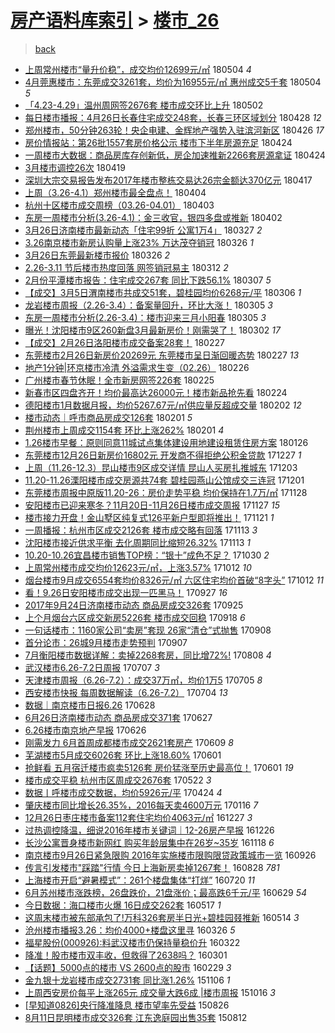 [房产语料库索引](../../README.md)  > [楼市_26](楼市_26.md)
====
> [back](../README.md)

- [上周常州楼市“量升价稳”，成交均价12699元/㎡](http://jkwz.applinzi.com/ittc/7099300413809624071.html#%E4%B8%8A%E5%91%A8%E5%B8%B8%E5%B7%9E%E6%A5%BC%E5%B8%82%E2%80%9C%E9%87%8F%E5%8D%87%E4%BB%B7%E7%A8%B3%E2%80%9D%EF%BC%8C%E6%88%90%E4%BA%A4%E5%9D%87%E4%BB%B712699%E5%85%83%2F%E3%8E%A1) 180504 *4* 
- [4月莞惠楼市：东莞成交3261套，均价为16955元/㎡ 惠州成交5千套](http://jkwz.applinzi.com/ittc/7099200626447877136.html#4%E6%9C%88%E8%8E%9E%E6%83%A0%E6%A5%BC%E5%B8%82%EF%BC%9A%E4%B8%9C%E8%8E%9E%E6%88%90%E4%BA%A43261%E5%A5%97%EF%BC%8C%E5%9D%87%E4%BB%B7%E4%B8%BA16955%E5%85%83%2F%E3%8E%A1+%E6%83%A0%E5%B7%9E%E6%88%90%E4%BA%A45%E5%8D%83%E5%A5%97) 180504 *5* 
- [「4.23-4.29」温州周网签2676套 楼市成交环比上升](http://jkwz.applinzi.com/ittc/7098612358622741520.html#%E3%80%8C4.23-4.29%E3%80%8D%E6%B8%A9%E5%B7%9E%E5%91%A8%E7%BD%91%E7%AD%BE2676%E5%A5%97+%E6%A5%BC%E5%B8%82%E6%88%90%E4%BA%A4%E7%8E%AF%E6%AF%94%E4%B8%8A%E5%8D%87) 180502  
- [每日楼市播报：4月26日长春住宅成交248套，长春三环区域划分](http://jkwz.applinzi.com/ittc/7096967044455203857.html#%E6%AF%8F%E6%97%A5%E6%A5%BC%E5%B8%82%E6%92%AD%E6%8A%A5%EF%BC%9A4%E6%9C%8826%E6%97%A5%E9%95%BF%E6%98%A5%E4%BD%8F%E5%AE%85%E6%88%90%E4%BA%A4248%E5%A5%97%EF%BC%8C%E9%95%BF%E6%98%A5%E4%B8%89%E7%8E%AF%E5%8C%BA%E5%9F%9F%E5%88%92%E5%88%86) 180428 *12* 
- [郑州楼市，50分钟263轮！央企电建、金辉地产强势入驻滨河新区](http://jkwz.applinzi.com/ittc/7096272290474099723.html#%E9%83%91%E5%B7%9E%E6%A5%BC%E5%B8%82%EF%BC%8C50%E5%88%86%E9%92%9F263%E8%BD%AE%EF%BC%81%E5%A4%AE%E4%BC%81%E7%94%B5%E5%BB%BA%E3%80%81%E9%87%91%E8%BE%89%E5%9C%B0%E4%BA%A7%E5%BC%BA%E5%8A%BF%E5%85%A5%E9%A9%BB%E6%BB%A8%E6%B2%B3%E6%96%B0%E5%8C%BA) 180426 *17* 
- [房价情报站：第26批1557套房价格公示 楼市下半年房源充足](http://jkwz.applinzi.com/ittc/7095495520292439051.html#%E6%88%BF%E4%BB%B7%E6%83%85%E6%8A%A5%E7%AB%99%EF%BC%9A%E7%AC%AC26%E6%89%B91557%E5%A5%97%E6%88%BF%E4%BB%B7%E6%A0%BC%E5%85%AC%E7%A4%BA+%E6%A5%BC%E5%B8%82%E4%B8%8B%E5%8D%8A%E5%B9%B4%E6%88%BF%E6%BA%90%E5%85%85%E8%B6%B3) 180424  
- [一周楼市大数据：商品房库存创新低，房企加速推新2266套房源拿证](http://jkwz.applinzi.com/ittc/7095473018547733520.html#%E4%B8%80%E5%91%A8%E6%A5%BC%E5%B8%82%E5%A4%A7%E6%95%B0%E6%8D%AE%EF%BC%9A%E5%95%86%E5%93%81%E6%88%BF%E5%BA%93%E5%AD%98%E5%88%9B%E6%96%B0%E4%BD%8E%EF%BC%8C%E6%88%BF%E4%BC%81%E5%8A%A0%E9%80%9F%E6%8E%A8%E6%96%B02266%E5%A5%97%E6%88%BF%E6%BA%90%E6%8B%BF%E8%AF%81) 180424  
- [3月楼市调控26次](http://jkwz.applinzi.com/ittc/7093614411845731345.html#3%E6%9C%88%E6%A5%BC%E5%B8%82%E8%B0%83%E6%8E%A726%E6%AC%A1) 180419  
- [深圳大宗交易报告发布2017年楼市整栋交易达26宗金额达370亿元](http://jkwz.applinzi.com/ittc/7092824912018539526.html#%E6%B7%B1%E5%9C%B3%E5%A4%A7%E5%AE%97%E4%BA%A4%E6%98%93%E6%8A%A5%E5%91%8A%E5%8F%91%E5%B8%832017%E5%B9%B4%E6%A5%BC%E5%B8%82%E6%95%B4%E6%A0%8B%E4%BA%A4%E6%98%93%E8%BE%BE26%E5%AE%97%E9%87%91%E9%A2%9D%E8%BE%BE370%E4%BA%BF%E5%85%83) 180417  
- [上周（3.26-4.1）郑州楼市最全盘点！](http://jkwz.applinzi.com/ittc/7088059942483526672.html#%E4%B8%8A%E5%91%A8%EF%BC%883.26-4.1%EF%BC%89%E9%83%91%E5%B7%9E%E6%A5%BC%E5%B8%82%E6%9C%80%E5%85%A8%E7%9B%98%E7%82%B9%EF%BC%81) 180404  
- [杭州十区楼市成交周榜（03.26-04.01）](http://jkwz.applinzi.com/ittc/7087686007803872262.html#%E6%9D%AD%E5%B7%9E%E5%8D%81%E5%8C%BA%E6%A5%BC%E5%B8%82%E6%88%90%E4%BA%A4%E5%91%A8%E6%A6%9C%EF%BC%8803.26-04.01%EF%BC%89) 180403  
- [东房一周楼市分析(3.26-4.1)：金三收官，银四多盘或推新](http://jkwz.applinzi.com/ittc/7087269622648931334.html#%E4%B8%9C%E6%88%BF%E4%B8%80%E5%91%A8%E6%A5%BC%E5%B8%82%E5%88%86%E6%9E%90%283.26-4.1%29%EF%BC%9A%E9%87%91%E4%B8%89%E6%94%B6%E5%AE%98%EF%BC%8C%E9%93%B6%E5%9B%9B%E5%A4%9A%E7%9B%98%E6%88%96%E6%8E%A8%E6%96%B0) 180402  
- [3月26日济南楼市最新动态「住宅99折 公寓1万4」](http://jkwz.applinzi.com/ittc/7084941143374824455.html#3%E6%9C%8826%E6%97%A5%E6%B5%8E%E5%8D%97%E6%A5%BC%E5%B8%82%E6%9C%80%E6%96%B0%E5%8A%A8%E6%80%81%E3%80%8C%E4%BD%8F%E5%AE%8599%E6%8A%98+%E5%85%AC%E5%AF%931%E4%B8%874%E3%80%8D) 180327 *2* 
- [3.26南京楼市新房认购量上涨23% 万达茂夺销冠](http://jkwz.applinzi.com/ittc/7084908792397693969.html#3.26%E5%8D%97%E4%BA%AC%E6%A5%BC%E5%B8%82%E6%96%B0%E6%88%BF%E8%AE%A4%E8%B4%AD%E9%87%8F%E4%B8%8A%E6%B6%A823%25+%E4%B8%87%E8%BE%BE%E8%8C%82%E5%A4%BA%E9%94%80%E5%86%A0) 180326 *1* 
- [3月26日东莞最新楼市报价](http://jkwz.applinzi.com/ittc/7084714848149832720.html#3%E6%9C%8826%E6%97%A5%E4%B8%9C%E8%8E%9E%E6%9C%80%E6%96%B0%E6%A5%BC%E5%B8%82%E6%8A%A5%E4%BB%B7) 180326 *2* 
- [2.26-3.11 节后楼市热度回落 网签销冠易主](http://jkwz.applinzi.com/ittc/7079635496609514507.html#2.26-3.11+%E8%8A%82%E5%90%8E%E6%A5%BC%E5%B8%82%E7%83%AD%E5%BA%A6%E5%9B%9E%E8%90%BD+%E7%BD%91%E7%AD%BE%E9%94%80%E5%86%A0%E6%98%93%E4%B8%BB) 180312 *2* 
- [2月份平潭楼市报告：住宅成交267套 同比下跌56.1%](http://jkwz.applinzi.com/ittc/7077750475661509643.html#2%E6%9C%88%E4%BB%BD%E5%B9%B3%E6%BD%AD%E6%A5%BC%E5%B8%82%E6%8A%A5%E5%91%8A%EF%BC%9A%E4%BD%8F%E5%AE%85%E6%88%90%E4%BA%A4267%E5%A5%97+%E5%90%8C%E6%AF%94%E4%B8%8B%E8%B7%8C56.1%25) 180307 *5* 
- [【成交】3月5日渭南楼市共成交51套，碧桂园均价6268元/平](http://jkwz.applinzi.com/ittc/7077401697813267463.html#%E3%80%90%E6%88%90%E4%BA%A4%E3%80%913%E6%9C%885%E6%97%A5%E6%B8%AD%E5%8D%97%E6%A5%BC%E5%B8%82%E5%85%B1%E6%88%90%E4%BA%A451%E5%A5%97%EF%BC%8C%E7%A2%A7%E6%A1%82%E5%9B%AD%E5%9D%87%E4%BB%B76268%E5%85%83%2F%E5%B9%B3) 180306 *1* 
- [龙岩楼市周报（2.26-3.4）：备案量回升，环比大涨！](http://jkwz.applinzi.com/ittc/7076953108322452497.html#%E9%BE%99%E5%B2%A9%E6%A5%BC%E5%B8%82%E5%91%A8%E6%8A%A5%EF%BC%882.26-3.4%EF%BC%89%EF%BC%9A%E5%A4%87%E6%A1%88%E9%87%8F%E5%9B%9E%E5%8D%87%EF%BC%8C%E7%8E%AF%E6%AF%94%E5%A4%A7%E6%B6%A8%EF%BC%81) 180305 *3* 
- [东房一周楼市分析(2.26-3.4)：楼市迎来三月小阳春](http://jkwz.applinzi.com/ittc/7076889426011882512.html#%E4%B8%9C%E6%88%BF%E4%B8%80%E5%91%A8%E6%A5%BC%E5%B8%82%E5%88%86%E6%9E%90%282.26-3.4%29%EF%BC%9A%E6%A5%BC%E5%B8%82%E8%BF%8E%E6%9D%A5%E4%B8%89%E6%9C%88%E5%B0%8F%E9%98%B3%E6%98%A5) 180305 *3* 
- [曝光！沈阳楼市9区260新盘3月最新房价！刚需哭了！](http://jkwz.applinzi.com/ittc/7075801659647460359.html#%E6%9B%9D%E5%85%89%EF%BC%81%E6%B2%88%E9%98%B3%E6%A5%BC%E5%B8%829%E5%8C%BA260%E6%96%B0%E7%9B%983%E6%9C%88%E6%9C%80%E6%96%B0%E6%88%BF%E4%BB%B7%EF%BC%81%E5%88%9A%E9%9C%80%E5%93%AD%E4%BA%86%EF%BC%81) 180302 *17* 
- [【成交】2月26日洛阳楼市成交备案28套！](http://jkwz.applinzi.com/ittc/7074759035721352208.html#%E3%80%90%E6%88%90%E4%BA%A4%E3%80%912%E6%9C%8826%E6%97%A5%E6%B4%9B%E9%98%B3%E6%A5%BC%E5%B8%82%E6%88%90%E4%BA%A4%E5%A4%87%E6%A1%8828%E5%A5%97%EF%BC%81) 180227  
- [东莞楼市2月26日新房价20269元 东莞楼市呈日渐回暖态势](http://jkwz.applinzi.com/ittc/7074729267051365383.html#%E4%B8%9C%E8%8E%9E%E6%A5%BC%E5%B8%822%E6%9C%8826%E6%97%A5%E6%96%B0%E6%88%BF%E4%BB%B720269%E5%85%83+%E4%B8%9C%E8%8E%9E%E6%A5%BC%E5%B8%82%E5%91%88%E6%97%A5%E6%B8%90%E5%9B%9E%E6%9A%96%E6%80%81%E5%8A%BF) 180227 *13* 
- [地产1分钟|环京楼市冷清 外溢需求生变（02.26）](http://jkwz.applinzi.com/ittc/7074447811360064529.html#%E5%9C%B0%E4%BA%A71%E5%88%86%E9%92%9F%7C%E7%8E%AF%E4%BA%AC%E6%A5%BC%E5%B8%82%E5%86%B7%E6%B8%85+%E5%A4%96%E6%BA%A2%E9%9C%80%E6%B1%82%E7%94%9F%E5%8F%98%EF%BC%8802.26%EF%BC%89) 180226  
- [广州楼市春节休眠！全市新房网签226套](http://jkwz.applinzi.com/ittc/7073935648992265222.html#%E5%B9%BF%E5%B7%9E%E6%A5%BC%E5%B8%82%E6%98%A5%E8%8A%82%E4%BC%91%E7%9C%A0%EF%BC%81%E5%85%A8%E5%B8%82%E6%96%B0%E6%88%BF%E7%BD%91%E7%AD%BE226%E5%A5%97) 180225  
- [新春市区四盘齐开！均价最高达26000元！楼市新品抢先看](http://jkwz.applinzi.com/ittc/7073684852304249867.html#%E6%96%B0%E6%98%A5%E5%B8%82%E5%8C%BA%E5%9B%9B%E7%9B%98%E9%BD%90%E5%BC%80%EF%BC%81%E5%9D%87%E4%BB%B7%E6%9C%80%E9%AB%98%E8%BE%BE26000%E5%85%83%EF%BC%81%E6%A5%BC%E5%B8%82%E6%96%B0%E5%93%81%E6%8A%A2%E5%85%88%E7%9C%8B) 180224  
- [德阳楼市1月数据月报，均价5267.67元/㎡供应量反超成交量](http://jkwz.applinzi.com/ittc/7065465184410141713.html#%E5%BE%B7%E9%98%B3%E6%A5%BC%E5%B8%821%E6%9C%88%E6%95%B0%E6%8D%AE%E6%9C%88%E6%8A%A5%EF%BC%8C%E5%9D%87%E4%BB%B75267.67%E5%85%83%2F%E3%8E%A1%E4%BE%9B%E5%BA%94%E9%87%8F%E5%8F%8D%E8%B6%85%E6%88%90%E4%BA%A4%E9%87%8F) 180202 *12* 
- [楼市动态｜呼市商品房成交126套](http://jkwz.applinzi.com/ittc/7065170254454326283.html#%E6%A5%BC%E5%B8%82%E5%8A%A8%E6%80%81%EF%BD%9C%E5%91%BC%E5%B8%82%E5%95%86%E5%93%81%E6%88%BF%E6%88%90%E4%BA%A4126%E5%A5%97) 180201 *5* 
- [荆州楼市上周成交1154套 环比上涨262%](http://jkwz.applinzi.com/ittc/7065129281003209735.html#%E8%8D%86%E5%B7%9E%E6%A5%BC%E5%B8%82%E4%B8%8A%E5%91%A8%E6%88%90%E4%BA%A41154%E5%A5%97+%E7%8E%AF%E6%AF%94%E4%B8%8A%E6%B6%A8262%25) 180201 *4* 
- [1.26楼市早餐：原则同意11城试点集体建设用地建设租赁住房方案](http://jkwz.applinzi.com/ittc/7062908333285966865.html#1.26%E6%A5%BC%E5%B8%82%E6%97%A9%E9%A4%90%EF%BC%9A%E5%8E%9F%E5%88%99%E5%90%8C%E6%84%8F11%E5%9F%8E%E8%AF%95%E7%82%B9%E9%9B%86%E4%BD%93%E5%BB%BA%E8%AE%BE%E7%94%A8%E5%9C%B0%E5%BB%BA%E8%AE%BE%E7%A7%9F%E8%B5%81%E4%BD%8F%E6%88%BF%E6%96%B9%E6%A1%88) 180126  
- [东莞楼市12月26日新房价16802元 开发商不得拒绝公积金贷款](http://jkwz.applinzi.com/ittc/7051768525222315024.html#%E4%B8%9C%E8%8E%9E%E6%A5%BC%E5%B8%8212%E6%9C%8826%E6%97%A5%E6%96%B0%E6%88%BF%E4%BB%B716802%E5%85%83+%E5%BC%80%E5%8F%91%E5%95%86%E4%B8%8D%E5%BE%97%E6%8B%92%E7%BB%9D%E5%85%AC%E7%A7%AF%E9%87%91%E8%B4%B7%E6%AC%BE) 171227 *1* 
- [上周（11.26-12.3）昆山楼市9区成交详情 昆山人买房扎推城东](http://jkwz.applinzi.com/ittc/7042958689525302288.html#%E4%B8%8A%E5%91%A8%EF%BC%8811.26-12.3%EF%BC%89%E6%98%86%E5%B1%B1%E6%A5%BC%E5%B8%829%E5%8C%BA%E6%88%90%E4%BA%A4%E8%AF%A6%E6%83%85+%E6%98%86%E5%B1%B1%E4%BA%BA%E4%B9%B0%E6%88%BF%E6%89%8E%E6%8E%A8%E5%9F%8E%E4%B8%9C) 171203  
- [11.20-11.26溧阳楼市成交房源共74套 碧桂园燕山公馆成交三连冠](http://jkwz.applinzi.com/ittc/7042044764969501713.html#11.20-11.26%E6%BA%A7%E9%98%B3%E6%A5%BC%E5%B8%82%E6%88%90%E4%BA%A4%E6%88%BF%E6%BA%90%E5%85%B174%E5%A5%97+%E7%A2%A7%E6%A1%82%E5%9B%AD%E7%87%95%E5%B1%B1%E5%85%AC%E9%A6%86%E6%88%90%E4%BA%A4%E4%B8%89%E8%BF%9E%E5%86%A0) 171201  
- [东莞楼市周报中原版11.20-26：房价走势平稳 均价保持在1.7万/㎡](http://jkwz.applinzi.com/ittc/7040737242732037137.html#%E4%B8%9C%E8%8E%9E%E6%A5%BC%E5%B8%82%E5%91%A8%E6%8A%A5%E4%B8%AD%E5%8E%9F%E7%89%8811.20-26%EF%BC%9A%E6%88%BF%E4%BB%B7%E8%B5%B0%E5%8A%BF%E5%B9%B3%E7%A8%B3+%E5%9D%87%E4%BB%B7%E4%BF%9D%E6%8C%81%E5%9C%A81.7%E4%B8%87%2F%E3%8E%A1) 171128  
- [安阳楼市已迎来寒冬？11月20日-11月26日楼市成交周报](http://jkwz.applinzi.com/ittc/7040676241739351056.html#%E5%AE%89%E9%98%B3%E6%A5%BC%E5%B8%82%E5%B7%B2%E8%BF%8E%E6%9D%A5%E5%AF%92%E5%86%AC%EF%BC%9F11%E6%9C%8820%E6%97%A5-11%E6%9C%8826%E6%97%A5%E6%A5%BC%E5%B8%82%E6%88%90%E4%BA%A4%E5%91%A8%E6%8A%A5) 171127 *15* 
- [楼市接力开盘！金山墅区纯复式126平新户型即将推出！](http://jkwz.applinzi.com/ittc/7038351934547821585.html#%E6%A5%BC%E5%B8%82%E6%8E%A5%E5%8A%9B%E5%BC%80%E7%9B%98%EF%BC%81%E9%87%91%E5%B1%B1%E5%A2%85%E5%8C%BA%E7%BA%AF%E5%A4%8D%E5%BC%8F126%E5%B9%B3%E6%96%B0%E6%88%B7%E5%9E%8B%E5%8D%B3%E5%B0%86%E6%8E%A8%E5%87%BA%EF%BC%81) 171121 *1* 
- [一周播报：杭州市区成交2126套 楼市成交略有回落](http://jkwz.applinzi.com/ittc/7035471215500723217.html#%E4%B8%80%E5%91%A8%E6%92%AD%E6%8A%A5%EF%BC%9A%E6%9D%AD%E5%B7%9E%E5%B8%82%E5%8C%BA%E6%88%90%E4%BA%A42126%E5%A5%97+%E6%A5%BC%E5%B8%82%E6%88%90%E4%BA%A4%E7%95%A5%E6%9C%89%E5%9B%9E%E8%90%BD) 171113 *3* 
- [沈阳楼市接近供求平衡 去化周期同比缩短26.32%](http://jkwz.applinzi.com/ittc/7035423616747963408.html#%E6%B2%88%E9%98%B3%E6%A5%BC%E5%B8%82%E6%8E%A5%E8%BF%91%E4%BE%9B%E6%B1%82%E5%B9%B3%E8%A1%A1+%E5%8E%BB%E5%8C%96%E5%91%A8%E6%9C%9F%E5%90%8C%E6%AF%94%E7%BC%A9%E7%9F%AD26.32%25) 171113 *1* 
- [10.20-10.26宜昌楼市销售TOP榜：“银十”成色不足？](http://jkwz.applinzi.com/ittc/7030181404774761489.html#10.20-10.26%E5%AE%9C%E6%98%8C%E6%A5%BC%E5%B8%82%E9%94%80%E5%94%AETOP%E6%A6%9C%EF%BC%9A%E2%80%9C%E9%93%B6%E5%8D%81%E2%80%9D%E6%88%90%E8%89%B2%E4%B8%8D%E8%B6%B3%EF%BC%9F) 171030 *2* 
- [上周常州楼市成交均价12623元/㎡，上涨3.57%](http://jkwz.applinzi.com/ittc/7023599641885672465.html#%E4%B8%8A%E5%91%A8%E5%B8%B8%E5%B7%9E%E6%A5%BC%E5%B8%82%E6%88%90%E4%BA%A4%E5%9D%87%E4%BB%B712623%E5%85%83%2F%E3%8E%A1%EF%BC%8C%E4%B8%8A%E6%B6%A83.57%25) 171012 *10* 
- [烟台楼市9月成交6554套均价8326元/㎡ 六区住宅均价首破“8字头”](http://jkwz.applinzi.com/ittc/7023516837239866385.html#%E7%83%9F%E5%8F%B0%E6%A5%BC%E5%B8%829%E6%9C%88%E6%88%90%E4%BA%A46554%E5%A5%97%E5%9D%87%E4%BB%B78326%E5%85%83%2F%E3%8E%A1+%E5%85%AD%E5%8C%BA%E4%BD%8F%E5%AE%85%E5%9D%87%E4%BB%B7%E9%A6%96%E7%A0%B4%E2%80%9C8%E5%AD%97%E5%A4%B4%E2%80%9D) 171012 *11* 
- [看！9.26日安阳楼市成交出现一匹黑马！](http://jkwz.applinzi.com/ittc/7018053099858691088.html#%E7%9C%8B%EF%BC%819.26%E6%97%A5%E5%AE%89%E9%98%B3%E6%A5%BC%E5%B8%82%E6%88%90%E4%BA%A4%E5%87%BA%E7%8E%B0%E4%B8%80%E5%8C%B9%E9%BB%91%E9%A9%AC%EF%BC%81) 170927 *16* 
- [2017年9月24日济南楼市动态 商品房成交326套](http://jkwz.applinzi.com/ittc/7017170289836950545.html#2017%E5%B9%B49%E6%9C%8824%E6%97%A5%E6%B5%8E%E5%8D%97%E6%A5%BC%E5%B8%82%E5%8A%A8%E6%80%81+%E5%95%86%E5%93%81%E6%88%BF%E6%88%90%E4%BA%A4326%E5%A5%97) 170925  
- [上个月烟台六区成交新房5226套 楼市成交回稳](http://jkwz.applinzi.com/ittc/7014581755137491985.html#%E4%B8%8A%E4%B8%AA%E6%9C%88%E7%83%9F%E5%8F%B0%E5%85%AD%E5%8C%BA%E6%88%90%E4%BA%A4%E6%96%B0%E6%88%BF5226%E5%A5%97+%E6%A5%BC%E5%B8%82%E6%88%90%E4%BA%A4%E5%9B%9E%E7%A8%B3) 170918 *6* 
- [一句话楼市：1160家公司“卖房”套现 26家“清仓”式抛售](http://jkwz.applinzi.com/ittc/7011006498631844625.html#%E4%B8%80%E5%8F%A5%E8%AF%9D%E6%A5%BC%E5%B8%82%EF%BC%9A1160%E5%AE%B6%E5%85%AC%E5%8F%B8%E2%80%9C%E5%8D%96%E6%88%BF%E2%80%9D%E5%A5%97%E7%8E%B0+26%E5%AE%B6%E2%80%9C%E6%B8%85%E4%BB%93%E2%80%9D%E5%BC%8F%E6%8A%9B%E5%94%AE) 170908  
- [首分论市：26城9月楼市走势预判](http://jkwz.applinzi.com/ittc/7010618314089563152.html#%E9%A6%96%E5%88%86%E8%AE%BA%E5%B8%82%EF%BC%9A26%E5%9F%8E9%E6%9C%88%E6%A5%BC%E5%B8%82%E8%B5%B0%E5%8A%BF%E9%A2%84%E5%88%A4) 170907  
- [7月衡阳楼市数据详解：卖掉2268套房，同比增72%!](http://jkwz.applinzi.com/ittc/6999489789798384656.html#7%E6%9C%88%E8%A1%A1%E9%98%B3%E6%A5%BC%E5%B8%82%E6%95%B0%E6%8D%AE%E8%AF%A6%E8%A7%A3%EF%BC%9A%E5%8D%96%E6%8E%892268%E5%A5%97%E6%88%BF%EF%BC%8C%E5%90%8C%E6%AF%94%E5%A2%9E72%25%21) 170808 *4* 
- [武汉楼市6.26-7.2日周报](http://jkwz.applinzi.com/ittc/6987584733100639237.html#%E6%AD%A6%E6%B1%89%E6%A5%BC%E5%B8%826.26-7.2%E6%97%A5%E5%91%A8%E6%8A%A5) 170707 *3* 
- [天津楼市周报（6.26-7.2）：成交37万㎡，均价1万5](http://jkwz.applinzi.com/ittc/6986769264361866245.html#%E5%A4%A9%E6%B4%A5%E6%A5%BC%E5%B8%82%E5%91%A8%E6%8A%A5%EF%BC%886.26-7.2%EF%BC%89%EF%BC%9A%E6%88%90%E4%BA%A437%E4%B8%87%E3%8E%A1%EF%BC%8C%E5%9D%87%E4%BB%B71%E4%B8%875) 170705 *8* 
- [西安楼市快报 每周数据解读（6.26-7.2）](http://jkwz.applinzi.com/ittc/6986446947064742916.html#%E8%A5%BF%E5%AE%89%E6%A5%BC%E5%B8%82%E5%BF%AB%E6%8A%A5+%E6%AF%8F%E5%91%A8%E6%95%B0%E6%8D%AE%E8%A7%A3%E8%AF%BB%EF%BC%886.26-7.2%EF%BC%89) 170704 *13* 
- [数据｜南京楼市日报6.26](http://jkwz.applinzi.com/ittc/6984148698882638853.html#%E6%95%B0%E6%8D%AE%EF%BD%9C%E5%8D%97%E4%BA%AC%E6%A5%BC%E5%B8%82%E6%97%A5%E6%8A%A56.26) 170628  
- [6月26日济南楼市动态 商品房成交371套](http://jkwz.applinzi.com/ittc/6983789044495287301.html#6%E6%9C%8826%E6%97%A5%E6%B5%8E%E5%8D%97%E6%A5%BC%E5%B8%82%E5%8A%A8%E6%80%81+%E5%95%86%E5%93%81%E6%88%BF%E6%88%90%E4%BA%A4371%E5%A5%97) 170627  
- [6.26楼市南京地产早报](http://jkwz.applinzi.com/ittc/6983382889184887812.html#6.26%E6%A5%BC%E5%B8%82%E5%8D%97%E4%BA%AC%E5%9C%B0%E4%BA%A7%E6%97%A9%E6%8A%A5) 170626  
- [刚需发力 6月首周成都楼市成交2621套房产](http://jkwz.applinzi.com/ittc/6977123488174179333.html#%E5%88%9A%E9%9C%80%E5%8F%91%E5%8A%9B+6%E6%9C%88%E9%A6%96%E5%91%A8%E6%88%90%E9%83%BD%E6%A5%BC%E5%B8%82%E6%88%90%E4%BA%A42621%E5%A5%97%E6%88%BF%E4%BA%A7) 170609 *8* 
- [芜湖楼市5月成交6026套 环比上涨18.60%](http://jkwz.applinzi.com/ittc/6974214360724407301.html#%E8%8A%9C%E6%B9%96%E6%A5%BC%E5%B8%825%E6%9C%88%E6%88%90%E4%BA%A46026%E5%A5%97+%E7%8E%AF%E6%AF%94%E4%B8%8A%E6%B6%A818.60%25) 170601  
- [抢鲜看 五月宿迁楼市疯卖5126套 房价猛涨至历史最高位！](http://jkwz.applinzi.com/ittc/6974161817164055556.html#%E6%8A%A2%E9%B2%9C%E7%9C%8B+%E4%BA%94%E6%9C%88%E5%AE%BF%E8%BF%81%E6%A5%BC%E5%B8%82%E7%96%AF%E5%8D%965126%E5%A5%97+%E6%88%BF%E4%BB%B7%E7%8C%9B%E6%B6%A8%E8%87%B3%E5%8E%86%E5%8F%B2%E6%9C%80%E9%AB%98%E4%BD%8D%EF%BC%81) 170601 *19* 
- [楼市成交平稳 杭州市区周成交2676套](http://jkwz.applinzi.com/ittc/6970528757809939461.html#%E6%A5%BC%E5%B8%82%E6%88%90%E4%BA%A4%E5%B9%B3%E7%A8%B3+%E6%9D%AD%E5%B7%9E%E5%B8%82%E5%8C%BA%E5%91%A8%E6%88%90%E4%BA%A42676%E5%A5%97) 170522 *3* 
- [数据丨呼楼市成交数据，均价5926元/平](http://jkwz.applinzi.com/ittc/6960129351369622533.html#%E6%95%B0%E6%8D%AE%E4%B8%A8%E5%91%BC%E6%A5%BC%E5%B8%82%E6%88%90%E4%BA%A4%E6%95%B0%E6%8D%AE%EF%BC%8C%E5%9D%87%E4%BB%B75926%E5%85%83%2F%E5%B9%B3) 170424 *4* 
- [肇庆楼市同比增长26.35%，2016每天卖4600万元](http://jkwz.applinzi.com/ittc/6923804226143912964.html#%E8%82%87%E5%BA%86%E6%A5%BC%E5%B8%82%E5%90%8C%E6%AF%94%E5%A2%9E%E9%95%BF26.35%25%EF%BC%8C2016%E6%AF%8F%E5%A4%A9%E5%8D%964600%E4%B8%87%E5%85%83) 170116 *7* 
- [12月26日枣庄楼市备案112套住宅均价4063元/㎡](http://jkwz.applinzi.com/ittc/6916264757043921925.html#12%E6%9C%8826%E6%97%A5%E6%9E%A3%E5%BA%84%E6%A5%BC%E5%B8%82%E5%A4%87%E6%A1%88112%E5%A5%97%E4%BD%8F%E5%AE%85%E5%9D%87%E4%BB%B74063%E5%85%83%2F%E3%8E%A1) 161227 *3* 
- [过热调控降温，细说2016年楼市关键词｜12-26房产早报](http://jkwz.applinzi.com/ittc/6915881235598803973.html#%E8%BF%87%E7%83%AD%E8%B0%83%E6%8E%A7%E9%99%8D%E6%B8%A9%EF%BC%8C%E7%BB%86%E8%AF%B42016%E5%B9%B4%E6%A5%BC%E5%B8%82%E5%85%B3%E9%94%AE%E8%AF%8D%EF%BD%9C12-26%E6%88%BF%E4%BA%A7%E6%97%A9%E6%8A%A5) 161226  
- [长沙公寓晋身楼市新网红 购买年龄层集中在26岁~35岁](http://jkwz.applinzi.com/ittc/6901792018216256517.html#%E9%95%BF%E6%B2%99%E5%85%AC%E5%AF%93%E6%99%8B%E8%BA%AB%E6%A5%BC%E5%B8%82%E6%96%B0%E7%BD%91%E7%BA%A2+%E8%B4%AD%E4%B9%B0%E5%B9%B4%E9%BE%84%E5%B1%82%E9%9B%86%E4%B8%AD%E5%9C%A826%E5%B2%81%7E35%E5%B2%81) 161118 *6* 
- [南京楼市9月26日紧急限购 2016年实施楼市限购限贷政策城市一览](http://jkwz.applinzi.com/ittc/6882284577497809924.html#%E5%8D%97%E4%BA%AC%E6%A5%BC%E5%B8%829%E6%9C%8826%E6%97%A5%E7%B4%A7%E6%80%A5%E9%99%90%E8%B4%AD+2016%E5%B9%B4%E5%AE%9E%E6%96%BD%E6%A5%BC%E5%B8%82%E9%99%90%E8%B4%AD%E9%99%90%E8%B4%B7%E6%94%BF%E7%AD%96%E5%9F%8E%E5%B8%82%E4%B8%80%E8%A7%88) 160926  
- [传言引发楼市&quot;踩踏&quot;行情 今日上海新房卖掉1267套！](http://jkwz.applinzi.com/ittc/6871557847300703237.html#%E4%BC%A0%E8%A8%80%E5%BC%95%E5%8F%91%E6%A5%BC%E5%B8%82%26quot%3B%E8%B8%A9%E8%B8%8F%26quot%3B%E8%A1%8C%E6%83%85+%E4%BB%8A%E6%97%A5%E4%B8%8A%E6%B5%B7%E6%96%B0%E6%88%BF%E5%8D%96%E6%8E%891267%E5%A5%97%EF%BC%81) 160828 *781* 
- [上海楼市开启“避暑模式”：261个楼盘集体“打烊”](http://jkwz.applinzi.com/ittc/6856871353709495300.html#%E4%B8%8A%E6%B5%B7%E6%A5%BC%E5%B8%82%E5%BC%80%E5%90%AF%E2%80%9C%E9%81%BF%E6%9A%91%E6%A8%A1%E5%BC%8F%E2%80%9D%EF%BC%9A261%E4%B8%AA%E6%A5%BC%E7%9B%98%E9%9B%86%E4%BD%93%E2%80%9C%E6%89%93%E7%83%8A%E2%80%9D) 160720 *11* 
- [6月苏州楼市涨跌榜，26盘跌价，21盘涨价；最高跌6千元/平](http://jkwz.applinzi.com/ittc/6849182993469670404.html#6%E6%9C%88%E8%8B%8F%E5%B7%9E%E6%A5%BC%E5%B8%82%E6%B6%A8%E8%B7%8C%E6%A6%9C%EF%BC%8C26%E7%9B%98%E8%B7%8C%E4%BB%B7%EF%BC%8C21%E7%9B%98%E6%B6%A8%E4%BB%B7%EF%BC%9B%E6%9C%80%E9%AB%98%E8%B7%8C6%E5%8D%83%E5%85%83%2F%E5%B9%B3) 160629 *54* 
- [今日数据：海口楼市火爆 16日成交262套](http://jkwz.applinzi.com/ittc/6833128541407151109.html#%E4%BB%8A%E6%97%A5%E6%95%B0%E6%8D%AE%EF%BC%9A%E6%B5%B7%E5%8F%A3%E6%A5%BC%E5%B8%82%E7%81%AB%E7%88%86+16%E6%97%A5%E6%88%90%E4%BA%A4262%E5%A5%97) 160517 *1* 
- [这周末楼市被东部承包了!万科326套房半日光+碧桂园叕推新](http://jkwz.applinzi.com/ittc/6832178961786078213.html#%E8%BF%99%E5%91%A8%E6%9C%AB%E6%A5%BC%E5%B8%82%E8%A2%AB%E4%B8%9C%E9%83%A8%E6%89%BF%E5%8C%85%E4%BA%86%21%E4%B8%87%E7%A7%91326%E5%A5%97%E6%88%BF%E5%8D%8A%E6%97%A5%E5%85%89%2B%E7%A2%A7%E6%A1%82%E5%9B%AD%E5%8F%95%E6%8E%A8%E6%96%B0) 160514 *3* 
- [沧州楼市播报3.26：均价4000+楼盘这里寻](http://jkwz.applinzi.com/ittc/6813828527048623108.html#%E6%B2%A7%E5%B7%9E%E6%A5%BC%E5%B8%82%E6%92%AD%E6%8A%A53.26%EF%BC%9A%E5%9D%87%E4%BB%B74000%2B%E6%A5%BC%E7%9B%98%E8%BF%99%E9%87%8C%E5%AF%BB) 160326 *5* 
- [福星股份(000926):料武汉楼市仍保持量稳价升](http://jkwz.applinzi.com/ittc/6812431845031412741.html#%E7%A6%8F%E6%98%9F%E8%82%A1%E4%BB%BD%28000926%29%3A%E6%96%99%E6%AD%A6%E6%B1%89%E6%A5%BC%E5%B8%82%E4%BB%8D%E4%BF%9D%E6%8C%81%E9%87%8F%E7%A8%B3%E4%BB%B7%E5%8D%87) 160322  
- [降准！股市楼市双丰收，但救得了2638吗？](http://jkwz.applinzi.com/ittc/6804517335285105669.html#%E9%99%8D%E5%87%86%EF%BC%81%E8%82%A1%E5%B8%82%E6%A5%BC%E5%B8%82%E5%8F%8C%E4%B8%B0%E6%94%B6%EF%BC%8C%E4%BD%86%E6%95%91%E5%BE%97%E4%BA%862638%E5%90%97%EF%BC%9F) 160301  
- [【话题】5000点的楼市 VS 2600点的股市](http://jkwz.applinzi.com/ittc/6804326483212370949.html#%E3%80%90%E8%AF%9D%E9%A2%98%E3%80%915000%E7%82%B9%E7%9A%84%E6%A5%BC%E5%B8%82+VS+2600%E7%82%B9%E7%9A%84%E8%82%A1%E5%B8%82) 160229 *3* 
- [金九银十龙岩楼市成交2731套 同比涨1.26%](http://jkwz.applinzi.com/ittc/6761573764789961733.html#%E9%87%91%E4%B9%9D%E9%93%B6%E5%8D%81%E9%BE%99%E5%B2%A9%E6%A5%BC%E5%B8%82%E6%88%90%E4%BA%A42731%E5%A5%97+%E5%90%8C%E6%AF%94%E6%B6%A81.26%25) 151106 *1* 
- [上周西安房价每平上涨265元 成交量大跌6成 |楼市周报](http://jkwz.applinzi.com/ittc/6753574131947963396.html#%E4%B8%8A%E5%91%A8%E8%A5%BF%E5%AE%89%E6%88%BF%E4%BB%B7%E6%AF%8F%E5%B9%B3%E4%B8%8A%E6%B6%A8265%E5%85%83+%E6%88%90%E4%BA%A4%E9%87%8F%E5%A4%A7%E8%B7%8C6%E6%88%90+%7C%E6%A5%BC%E5%B8%82%E5%91%A8%E6%8A%A5) 151016 *3* 
- [[早知道0826]央行降准降息 楼市望率先受益](http://jkwz.applinzi.com/ittc/6734767921857020932.html#%5B%E6%97%A9%E7%9F%A5%E9%81%930826%5D%E5%A4%AE%E8%A1%8C%E9%99%8D%E5%87%86%E9%99%8D%E6%81%AF+%E6%A5%BC%E5%B8%82%E6%9C%9B%E7%8E%87%E5%85%88%E5%8F%97%E7%9B%8A) 150826  
- [8月11日昆明楼市成交326套 江东逸庭园出售35套](http://jkwz.applinzi.com/ittc/547650615692203442.html#8%E6%9C%8811%E6%97%A5%E6%98%86%E6%98%8E%E6%A5%BC%E5%B8%82%E6%88%90%E4%BA%A4326%E5%A5%97+%E6%B1%9F%E4%B8%9C%E9%80%B8%E5%BA%AD%E5%9B%AD%E5%87%BA%E5%94%AE35%E5%A5%97) 150812  
